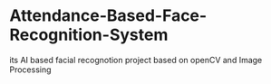 # Attendance-Based-Face-Recognition-System

its AI based facial recognotion project based on openCV and Image Processing
